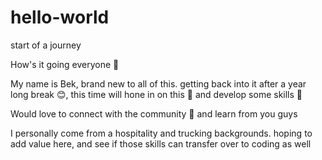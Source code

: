 # hello-world
start of a journey

How's it going everyone :wave:

My name is Bek, brand new to all of this. getting back into it after a year long break 😊, this time will hone in on this 💪 and develop some skills 📖

Would love to connect with the community 🤝 and learn from you guys

I personally come from a hospitality and trucking backgrounds. hoping to add value here, and see if those skills can transfer over to coding as well
